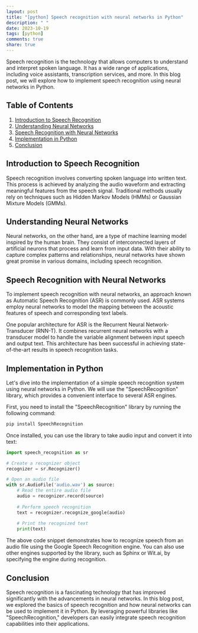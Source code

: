 ```yaml
---
layout: post
title: "[python] Speech recognition with neural networks in Python"
description: " "
date: 2023-10-19
tags: [python]
comments: true
share: true
---
```


Speech recognition is the technology that allows computers to understand and interpret spoken language. It has a wide range of applications, including voice assistants, transcription services, and more. In this blog post, we will explore how to implement speech recognition using neural networks in Python.

## Table of Contents
1. [Introduction to Speech Recognition](#introduction-to-speech-recognition)
2. [Understanding Neural Networks](#understanding-neural-networks)
3. [Speech Recognition with Neural Networks](#speech-recognition-with-neural-networks)
4. [Implementation in Python](#implementation-in-python)
5. [Conclusion](#conclusion)

## Introduction to Speech Recognition
Speech recognition involves converting spoken language into written text. This process is achieved by analyzing the audio waveform and extracting meaningful features from the speech signal. Traditional methods usually rely on techniques such as Hidden Markov Models (HMMs) or Gaussian Mixture Models (GMMs).

## Understanding Neural Networks
Neural networks, on the other hand, are a type of machine learning model inspired by the human brain. They consist of interconnected layers of artificial neurons that process and learn from input data. With their ability to capture complex patterns and relationships, neural networks have shown great promise in various domains, including speech recognition.

## Speech Recognition with Neural Networks
To implement speech recognition with neural networks, an approach known as Automatic Speech Recognition (ASR) is commonly used. ASR systems employ neural networks to model the mapping between the acoustic features of speech and corresponding text labels.

One popular architecture for ASR is the Recurrent Neural Network-Transducer (RNN-T). It combines recurrent neural networks with a transducer model to handle the variable alignment between input speech and output text. This architecture has been successful in achieving state-of-the-art results in speech recognition tasks.

## Implementation in Python
Let's dive into the implementation of a simple speech recognition system using neural networks in Python. We will use the "SpeechRecognition" library, which provides a convenient interface to several ASR engines.

First, you need to install the "SpeechRecognition" library by running the following command:

```python
pip install SpeechRecognition
```

Once installed, you can use the library to take audio input and convert it into text:

```python
import speech_recognition as sr

# Create a recognizer object
recognizer = sr.Recognizer()

# Open an audio file
with sr.AudioFile('audio.wav') as source:
    # Read the entire audio file
    audio = recognizer.record(source)
    
    # Perform speech recognition
    text = recognizer.recognize_google(audio)
    
    # Print the recognized text
    print(text)
```

The above code snippet demonstrates how to recognize speech from an audio file using the Google Speech Recognition engine. You can also use other engines supported by the library, such as Sphinx or Wit.ai, by specifying the engine during recognition.

## Conclusion
Speech recognition is a fascinating technology that has improved significantly with the advancements in neural networks. In this blog post, we explored the basics of speech recognition and how neural networks can be used to implement it in Python. By leveraging powerful libraries like "SpeechRecognition," developers can easily integrate speech recognition capabilities into their applications.